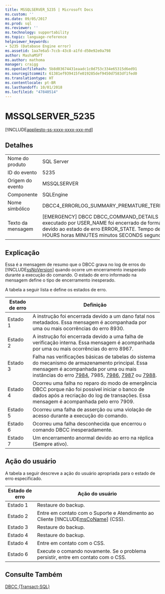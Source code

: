 ```yaml
---
title: MSSQLSERVER_5235 | Microsoft Docs
ms.custom: ''
ms.date: 09/05/2017
ms.prod: sql
ms.reviewer: ''
ms.technology: supportability
ms.topic: language-reference
helpviewer_keywords:
- 5235 (Database Engine error)
ms.assetid: 1aa7e6a5-7ccb-43c8-a1fd-d50e92e0a798
author: MashaMSFT
ms.author: mathoma
manager: craigg
ms.openlocfilehash: 5b8d03674431eaadc1c0d753c334e65315d6ed91
ms.sourcegitcommit: 61381ef939415fe019285def9450d7583df1fed0
ms.translationtype: HT
ms.contentlocale: pt-BR
ms.lasthandoff: 10/01/2018
ms.locfileid: "47840514"
---
```

# <a name="mssqlserver5235"></a>MSSQLSERVER_5235
[!INCLUDE[appliesto-ss-xxxx-xxxx-xxx-md](../../includes/appliesto-ss-xxxx-xxxx-xxx-md.md)]
  
## <a name="details"></a>Detalhes  
  
|||  
|-|-|  
|Nome do produto|SQL Server|  
|ID do evento|5235|  
|Origem do evento|MSSQLSERVER|  
|Componente|SQLEngine|  
|Nome simbólico|DBCC4_ERRORLOG_SUMMARY_PREMATURE_TERMINATION|  
|Texto da mensagem|[EMERGENCY] DBCC DBCC_COMMAND_DETAILS executado por USER_NAME foi encerrado de forma anormal devido ao estado de erro ERROR_STATE. Tempo decorrido: HOURS horas MINUTES minutos SECONDS segundos.|  
  
## <a name="explanation"></a>Explicação  
Essa é a mensagem de resumo que o DBCC grava no log de erros do [!INCLUDE[ssNoVersion](../../includes/ssnoversion-md.md)] quando ocorre um encerramento inesperado durante a execução do comando. O estado de erro informado na mensagem define o tipo de encerramento inesperado.  
  
A tabela a seguir lista e define os estados de erro.  
  
|Estado de erro|Definição|  
|---------------|--------------|  
|Estado 1|A instrução foi encerrada devido a um dano fatal nos metadados. Essa mensagem é acompanhada por uma ou mais ocorrências do erro 8930.|  
|Estado 2|A instrução foi encerrada devido a uma falha de verificação interna. Essa mensagem é acompanhada por uma ou mais ocorrências do erro 8967.|  
|Estado 3|Falha nas verificações básicas de tabelas do sistema do mecanismo de armazenamento principal. Essa mensagem é acompanhada por uma ou mais instâncias do erro [7984](../../relational-databases/errors-events/mssqlserver-7984-database-engine-error.md), 7985, [7986](~/relational-databases/errors-events/mssqlserver-7986-database-engine-error.md), [7987](~/relational-databases/errors-events/mssqlserver-7987-database-engine-error.md) ou [7988](~/relational-databases/errors-events/mssqlserver-7988-database-engine-error.md).|  
|Estado 4|Ocorreu uma falha no reparo do modo de emergência DBCC porque não foi possível iniciar o banco de dados após a recriação do log de transações. Essa mensagem é acompanhada pelo erro 7909.|  
|Estado 5|Ocorreu uma falha de asserção ou uma violação de acesso durante a execução do comando.|  
|Estado 6|Ocorreu uma falha desconhecida que encerrou o comando DBCC inesperadamente.|  
|Estado 7|Um encerramento anormal devido ao erro na réplica (Sempre ativo).|  
  
## <a name="user-action"></a>Ação do usuário  
A tabela a seguir descreve a ação do usuário apropriada para o estado de erro especificado.  
  
|Estado de erro|Ação do usuário|  
|---------------|---------------|  
|Estado 1|Restaure do backup.|  
|Estado 2|Entre em contato com o Suporte e Atendimento ao Cliente [!INCLUDE[msCoName](../../includes/msconame-md.md)] (CSS).|  
|Estado 3|Restaure do backup.|  
|Estado 4|Restaure do backup.|  
|Estado 4|Entre em contato com o CSS.|  
|Estado 6|Execute o comando novamente. Se o problema persistir, entre em contato com o CSS.|  
  
## <a name="see-also"></a>Consulte Também  
[DBCC &#40;Transact-SQL&#41;](~/t-sql/database-console-commands/dbcc-transact-sql.md)  
  
